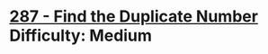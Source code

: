 # [287 - Find the Duplicate Number](https://leetcode.com/problems/find-the-duplicate-number/) </br> Difficulty: Medium